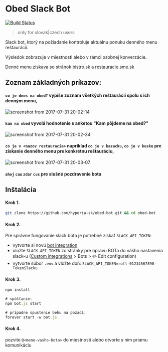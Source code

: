 # Obed Slack Bot 

[![Build Status](https://travis-ci.org/hyperia-sk/obed-bot.svg?branch=master)](https://travis-ci.org/hyperia-sk/obed-bot)

> only for slovak|czech users

Slack bot, ktorý na požiadanie kontroluje aktuálnu ponuku denného menu reštaurácií. 

Výsledok zobrazuje v miestnosti alebo v rámci osobnej konverzácie. 

Denné menu získava so stránok bistro.sk a restauracie.sme.sk

## Zoznam základných príkazov:

#### `co je dnes na obed?` vypíše zoznam všetkých reštaurácii spolu s ich denným menu,

![screenshot from 2017-07-31 20-02-14](https://user-images.githubusercontent.com/6382002/28791040-5ee569ea-762b-11e7-875b-69e4f0e00eee.png) 

#### `kam na obed` vyvolá hodnotenie s anketou "Kam pôjdeme na obed?"

![screenshot from 2017-07-31 20-02-34](https://user-images.githubusercontent.com/6382002/28791042-5ef03690-762b-11e7-90cd-7b239dec4c5d.png)

#### `co je v <nazov restauracie>` napríklad `co je v kazacku`, `co je v kusku` pre získanie denného menu pre konkrétnu reštauráciu,

![screenshot from 2017-07-31 20-03-07](https://user-images.githubusercontent.com/6382002/28791041-5eeb4450-762b-11e7-9fe0-a3220ed9017e.png)

#### `ahoj` `cau` `zdar` `cus` pre slušné pozdravenie bota


## Inštalácia 

#### Krok 1.

```bash
git clone https://github.com/hyperia-sk/obed-bot.git && cd obed-bot
```

#### Krok 2.

Pre správne fungovanie slack bota je potrebné získať `SLACK_API_TOKEN`:
- vytvorte si novú [bot integration](https://my.slack.com/services/new/bot)
- uložte `SLACK_API_TOKEN` zo stránky pre úpravu BOTa do vášho nastavenia slack-u ([Custom integrations](https://<name>.slack.com/apps/manage/custom-integrations) > Bots > :pencil2: Edit configuration)
- vytvorte súbor `.env` a vložte doň: `SLACK_API_TOKEN=rofl-01234567890-TokenSlacku`

#### Krok 3.

```js
npm install

# spúšťanie:
npm bot.js start

# prípadne spustenie behu na pozadí:
forever start -w bot.js 
```

#### Krok 4.

pozvite `@<meno-vasho-bota>` do miestnosti alebo otvorte s ním priamu komunikáciu



